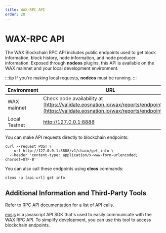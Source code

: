 ```yaml
---
title: WAX-RPC API
order: 20
---
```


# WAX-RPC API

The WAX Blockchain RPC API includes public endpoints used to get block information, block history, node information, and node producer information. Exposed through **nodeos** plugins, this API is available on the WAX mainnet and your local development environment. 

:::tip
If you're making local requests, <strong>nodeos</strong> must be running.
:::


| Environment | URL |
| --- | ----------- |
| WAX mainnet | Check node availability at [https://validate.eosnation.io/wax/reports/endpoints.html](https://validate.eosnation.io/wax/reports/endpoints.html) |
| Local Testnet | http://127.0.0.1:8888 |

You can make API requests directly to blockchain endpoints:

```
curl --request POST \
  --url http://127.0.0.1:8888/v1/chain/get_info \
  --header 'content-type: application/x-www-form-urlencoded; charset=UTF-8'
```

You can also call these endpoints using **cleos** commands:

```
cleos -u [api-url] get info
```

## Additional Information and Third-Party Tools

Refer to <a href="https://docs.eosnetwork.com/leap/latest/nodeos/rpc_apis/" target="_blank">RPC API documentation </a> for a list of API calls.

<a href="https://github.com/eosnetworkfoundation/mandel-eosjs" target="_blank">eosjs</a> is a javascript API SDK that's used to easily communicate with the WAX RPC API. To simplify development, you can use this tool to access blockchain endpoints.
